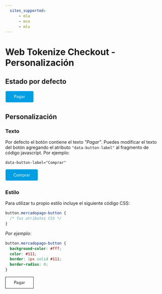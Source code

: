 ```yaml
---
  sites_supported:
      - mla
      - mco
      - mlu
---
```


# Web Tokenize Checkout - Personalización

## Estado por defecto

![Payment button](/images/paybutton.png)

## Personalización

### Texto

Por defecto el botón contiene el texto *"Pagar"*. Puedes modificar el texto del botón agregando el atributo `"data-button-label"` al fragmento de código javascript. Por ejemplo:

```
data-button-label="Comprar"
```

![Payment button - Modified label](/images/paybutton-modified-label.png)

### Estilo

Para utilizar tu propio estilo incluye el siguiente código CSS:

```css
button.mercadopago-button {
  /* Tus atributos CSS */
}
```

*Por ejemplo:*

```css
button.mercadopago-button {
  background-color: #fff;
  color: #111;
  border: 1px solid #111;
  border-radius: 0;
}
```

![Payment button - Modified CSS](/images/paybutton-modified-css.png)
